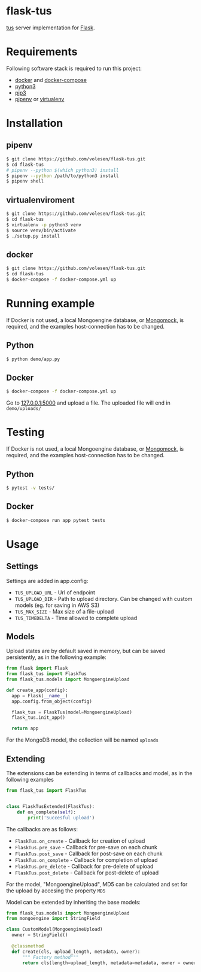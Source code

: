 # flask-tus
[tus](https://www.tus.io) server implementation for [Flask](https://flask.pocoo.org).

# Requirements
Following software stack is required to run this project:
* [docker](https://docs.docker.com/install/) and [docker-compose](https://docs.docker.com/compose/install/)
* [python3](https://www.python.org/)
* [pip3]()
* [pipenv](https://pipenv.readthedocs.io/en/latest/) or [virtualenv](https://virtualenv.pypa.io/en/latest/installation/)

# Installation

## pipenv
```bash
$ git clone https://github.com/volesen/flask-tus.git
$ cd flask-tus
# pipenv --python $(which python3) install
$ pipenv --python /path/to/python3 install
$ pipenv shell
```

## virtualenviroment
```bash
$ git clone https://github.com/volesen/flask-tus.git
$ cd flask-tus
$ virtualenv -p python3 venv
$ source venv/bin/activate
$ ./setup.py install
```

## docker
```bash
$ git clone https://github.com/volesen/flask-tus.git
$ cd flask-tus
$ docker-compose -f docker-compose.yml up
```

# Running example
If Docker is not used, a local Mongoengine database, or [Mongomock](http://github.com/mongomock/mongomock), is required, and the examples host-connection has to be changed.

## Python
```bash
$ python demo/app.py
```
## Docker

```bash
$ docker-compose -f docker-compose.yml up
```

Go to [127.0.0.1:5000](http://127.0.0.1:5000) and upload a file. The uploaded file will end in `demo/uploads/`

# Testing
If Docker is not used, a local Mongoengine database, or [Mongomock](http://github.com/mongomock/mongomock), is required, and the examples host-connection has to be changed.

## Python
```bash
$ pytest -v tests/
```

## Docker

```bash
$ docker-compose run app pytest tests
```

# Usage
## Settings
Settings are added in app.config:
* `TUS_UPLOAD_URL` - Url of endpoint
* `TUS_UPLOAD_DIR` - Path to upload directory. Can be changed with custom models (eg. for saving in AWS S3)
* `TUS_MAX_SIZE` - Max size of a file-upload
* `TUS_TIMEDELTA` - Time allowed to complete upload

## Models
Upload states are by default saved in memory, but can be saved persistently, as in the following example:

```python
from flask import Flask
from flask_tus import FlaskTus
from flask_tus.models import MongoengineUpload

def create_app(config):
  app = Flask(__name__)  
  app.config.from_object(config)

  flask_tus = FlaskTus(model=MongoengineUpload)
  flask_tus.init_app()

  return app
```
For the MongoDB model, the collection will be named `uploads`

## Extending
The extensions can be extending in terms of callbacks and model, as in the following examples
```python 
from flask_tus import FlaskTus


class FlaskTusExtended(FlaskTus):
    def on_complete(self):
        print('Succesful upload')
```

The callbacks are as follows:
* `FlaskTus.on_create` - Callback for creation of upload
* `FlaskTus.pre_save` - Callback for pre-save on each chunk
* `FlaskTus.post_save` - Callback for post-save on each chunk
* `FlaskTus.on_complete` - Callback for completion of upload
* `FlaskTus.pre_delete` - Callback for pre-delete of upload
* `FlaskTus.post_delete` - Callback for post-delete of upload

For the model, "MongoengineUpload", MD5 can be calculated and set for the upload by accesing the property `MD5`

Model can be extended by inheriting the base models:
```python 
from flask_tus.models import MongoengineUpload
from mongoengine import StringField

class CustomModel(MongoengineUpload)
  owner = StringField()
    
  @classmethod
  def create(cls, upload_length, metadata, owner):
      """ Factory method"""
      return cls(length=upload_length, metadata=metadata, owner = owner)
```

